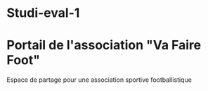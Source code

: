 ﻿# Studi-eval-1

# Portail de l'association "Va Faire Foot"
Espace de partage pour une association sportive footballistique